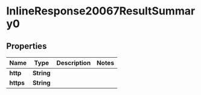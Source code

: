 # InlineResponse20067ResultSummary0

## Properties
Name | Type | Description | Notes
------------ | ------------- | ------------- | -------------
**http** | **String** |  | 
**https** | **String** |  | 
